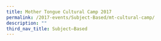 ```yaml
---
title: Mother Tongue Cultural Camp 2017
permalink: /2017-events/Subject-Based/mt-cultural-camp/
description: ""
third_nav_title: Subject–Based
---
```

